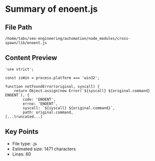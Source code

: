 # Summary of enoent.js
  
## File Path
`/home/tabs/seo-engineering/automation/node_modules/cross-spawn/lib/enoent.js`

## Content Preview
```
'use strict';

const isWin = process.platform === 'win32';

function notFoundError(original, syscall) {
    return Object.assign(new Error(`${syscall} ${original.command} ENOENT`), {
        code: 'ENOENT',
        errno: 'ENOENT',
        syscall: `${syscall} ${original.command}`,
        path: original.command,
[...truncated...]
```

## Key Points
- File type: .js
- Estimated size: 1471 characters
- Lines: 60

